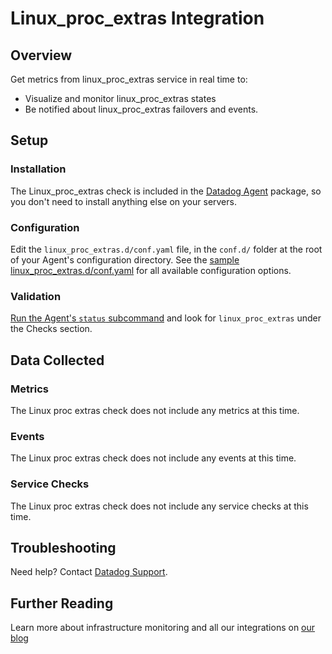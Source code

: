 # Linux_proc_extras Integration

## Overview
Get metrics from linux_proc_extras service in real time to:

* Visualize and monitor linux_proc_extras states
* Be notified about linux_proc_extras failovers and events.

## Setup
### Installation

The Linux_proc_extras check is included in the [Datadog Agent][1] package, so you don't need to install anything else on your servers.

### Configuration

Edit the `linux_proc_extras.d/conf.yaml` file, in the `conf.d/` folder at the root of your Agent's configuration directory. See the [sample linux_proc_extras.d/conf.yaml][2] for all available configuration options.

### Validation

[Run the Agent's `status` subcommand][3] and look for `linux_proc_extras` under the Checks section.

## Data Collected
### Metrics
The Linux proc extras check does not include any metrics at this time.

### Events
The Linux proc extras check does not include any events at this time.

### Service Checks
The Linux proc extras check does not include any service checks at this time.

## Troubleshooting

Need help? Contact [Datadog Support][4].

## Further Reading
Learn more about infrastructure monitoring and all our integrations on [our blog][5]


[1]: https://app.datadoghq.com/account/settings#agent
[2]: https://github.com/DataDog/integrations-core/blob/master/linux_proc_extras/datadog_checks/linux_proc_extras/data/conf.yaml.example
[3]: https://docs.datadoghq.com/agent/faq/agent-commands/#agent-status-and-information
[4]: http://docs.datadoghq.com/help/
[5]: https://www.datadoghq.com/blog/
